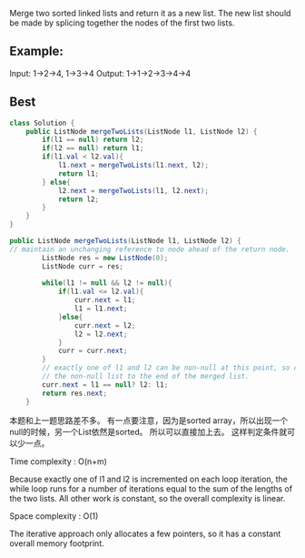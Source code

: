 Merge two sorted linked lists and return it as a new list. The new list should be made by splicing together the nodes of the first two lists.

## Example:

Input: 1->2->4, 1->3->4
Output: 1->1->2->3->4->4

## Best
```java
class Solution {
    public ListNode mergeTwoLists(ListNode l1, ListNode l2) {
        if(l1 == null) return l2;
		if(l2 == null) return l1;
		if(l1.val < l2.val){
			l1.next = mergeTwoLists(l1.next, l2);
			return l1;
		} else{
			l2.next = mergeTwoLists(l1, l2.next);
			return l2;
		}
    }
}
```

```java
public ListNode mergeTwoLists(ListNode l1, ListNode l2) {	
// maintain an unchanging reference to node ahead of the return node.
		ListNode res = new ListNode(0);
		ListNode curr = res;
        
        while(l1 != null && l2 != null){
            if(l1.val <= l2.val){
                curr.next = l1;
                l1 = l1.next;
            }else{
                curr.next = l2;
                l2 = l2.next;
            }
            curr = curr.next;
        }
        // exactly one of l1 and l2 can be non-null at this point, so connect
        // the non-null list to the end of the merged list.
        curr.next = l1 == null? l2: l1;
        return res.next;      
    }

```
本题和上一题思路差不多。
有一点要注意，因为是sorted array，所以出现一个null的时候，另一个List依然是sorted。
所以可以直接加上去。
这样判定条件就可以少一点。

Time complexity : O(n+m)   

Because exactly one of l1 and l2 is incremented on each loop iteration, the while loop runs for a number of iterations equal to the sum of the lengths of the two lists. All other work is constant, so the overall complexity is linear.  

Space complexity : O(1)   
     
The iterative approach only allocates a few pointers, so it has a constant overall memory footprint.   

